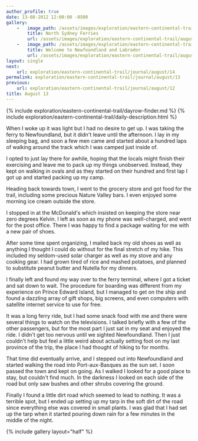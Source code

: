 ```yaml
---
author_profile: true
date: 13-08-2012 12:00:00 -0500
gallery:
    -   image_path: /assets/images/exploration/eastern-continental-trail/august/small/13-1.jpg
        title: North Sydney Ferries
        url: /assets/images/exploration/eastern-continental-trail/august/large/13-1.jpg
    -   image_path: /assets/images/exploration/eastern-continental-trail/august/small/13-2.jpg
        title: Welcome to Newfoundland and Labrador
        url: /assets/images/exploration/eastern-continental-trail/august/large/13-2.jpg
layout: single
next:
    url: exploration/eastern-continental-trail/journal/august/14
permalink: exploration/eastern-continental-trail/journal/august/13
previous:
    url: exploration/eastern-continental-trail/journal/august/12
title: August 13
---
```

{% include exploration/eastern-continental-trail/dayrow-finder.md %}
{% include exploration/eastern-continental-trail/daily-description.html %}

When I woke up it was light but I had no desire to get up. I was taking the ferry to Newfoundland, but it didn't leave until the afternoon. I lay in my sleeping bag, and soon a few men came and started about a hundred laps of walking around the track which I was camped just inside of.

I opted to just lay there for awhile, hoping that the locals might finish their exercising and leave me to pack up my things unobserved. Instead, they kept on walking in ovals and as they started on their hundred and first lap I got up and started packing up my camp.

Heading back towards town, I went to the grocery store and got food for the trail, including some precious Nature Valley bars. I even enjoyed some morning ice cream outside the store.

I stopped in at the McDonald's which insisted on keeping the store near zero degrees Kelvin. I left as soon as my phone was well-charged, and went for the post office. There I was happy to find a package waiting for me with a new pair of shoes.

After some time spent organizing, I mailed back my old shoes as well as anything I thought I could do without for the final stretch of my hike. This included my seldom-used solar charger as well as my stove and any cooking gear. I had grown tired of rice and mashed potatoes, and planned to substitute peanut butter and Nutella for my dinners.

I finally left and found my way over to the ferry terminal, where I got a ticket and sat down to wait. The procedure for boarding was different from my experience on Prince Edward Island, but I managed to get on the ship and found a dazzling array of gift shops, big screens, and even computers with satellite internet service to use for free.

It was a long ferry ride, but I had some snack food with me and there were several things to watch on the televisions. I talked briefly with a few of the other passengers, but for the most part I just sat in my seat and enjoyed the ride. I didn't get too nervous until we sighted Newfoundland. Then I just couldn't help but feel a little weird about actually setting foot on my last province of the trip, the place I had thought of hiking to for months.

That time did eventually arrive, and I stepped out into Newfoundland and started walking the road into Port-aux-Basques as the sun set. I soon passed the town and kept on going. As I walked I looked for a good place to stay, but couldn't find much. In the darkness I looked on each side of the road but only saw bushes and other shrubs covering the ground.

Finally I found a little dirt road which seemed to lead to nothing. It was a terrible spot, but I ended up setting up my tarp in the soft dirt of the road since everything else was covered in small plants. I was glad that I had set up the tarp when it started pouring down rain for a few minutes in the middle of the night.

{% include gallery layout="half" %}